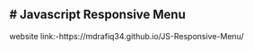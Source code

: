 <h2># Javascript Responsive Menu</h2> 

<p>website link:-https://mdrafiq34.github.io/JS-Responsive-Menu/ </p>
